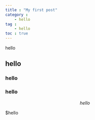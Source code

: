 ```yaml
---
title : "My first post"
category : 
    - hello
tag :
    - hello
toc : true
---
```


hello

## hello

### hello


### hello


$$hello$$

$hello